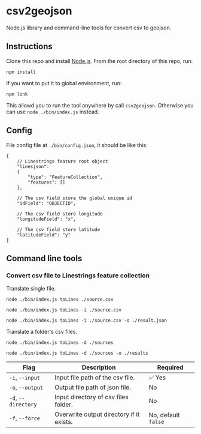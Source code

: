 # csv2geojson

Node.js library and command-line tools for convert csv to geojson.

## Instructions

Clone this repo and install [Node.js](http://nodejs.org/).  From the root directory of this repo, run:
```
npm install
```

If you want to put it to global environment, run:
```
npm link
```
This allowd you to run the tool anywhere by call `csv2geojson`. Otherwise you can use `node ./bin/index.js` instead.

## Config

File config file at `./bin/config.json`, it should be like this:
```
{
    // Linestrings feature root object
    "linesjson":
    {
        "type": "FeatureCollection",
        "features": []
    },

    // The csv field store the global unique id
    "idField": "OBJECTID",

    // The csv field store longitude
    "longitudeField": "x",

    // The csv field store latitude
    "latitudeField": "y"
}
```

## Command line tools

### Convert csv file to Linestrings feature collection

Translate single file.

```
node ./bin/index.js toLines ./source.csv
```
```
node ./bin/index.js toLines -i ./source.csv
```
```
node ./bin/index.js toLines -i ./source.csv -o ./result.json
```

Translate a folder's csv files.

```
node ./bin/index.js toLines -d ./sources
```
```
node ./bin/index.js toLines -d ./sources -o ./results
```

|Flag|Description|Required|
|----|-----------|--------|
|`-i`, `--input`|Input file path of the csv file.| :white_check_mark: Yes|
|`-o`, `--output`|Output file path of json file.|No|
|`-d`, `--directory`|Input directory of csv files folder.|No|
|`-f`, `--force`|Overwrite output directory if it exists.|No, default `false`|